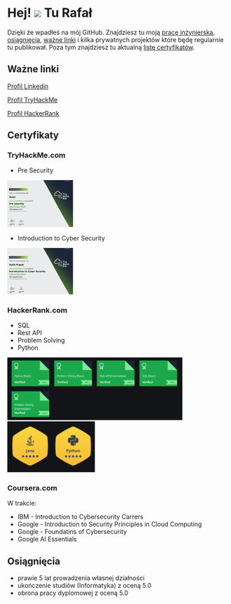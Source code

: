 Hej! ![](https://user-images.githubusercontent.com/18350557/176309783-0785949b-9127-417c-8b55-ab5a4333674e.gif) Tu Rafał
======
Dzięki że wpadłeś na mój GitHub. Znajdziesz tu moją [pracę inżynierską](https://github.com/DogNoise/Universal-Speech-to-Text), [osiągnięcia](https://github.com/DogNoise#osi%C4%85gni%C4%99cia), [ważne linki](https://github.com/DogNoise#wa%C5%BCne-linki) i kilka prywatnych projektów które będę regularnie tu publikował. Poza tym znajdziesz tu aktualną [listę certyfikatów](https://github.com/DogNoise#certyfikaty). 

## Ważne linki
[Profil Linkedin](https://www.linkedin.com/in/nojsudoggo/)

[Profil TryHackMe](https://tryhackme.com/p/NoRaf)

[Profil HackerRank](https://www.hackerrank.com/profile/piatekrafa)


## Certyfikaty

### TryHackMe.com
- Pre Security
<img src="https://github.com/DogNoise/DogNoise/blob/main/images/THM-SZ46Q5JIAS.png" alt="alt" style="width:150px;"/>

- Introduction to Cyber Security

<img src="https://github.com/DogNoise/DogNoise/blob/main/images/THM-JGH0NY7EMX.png" alt="alt" style="width:150px;"/>

### HackerRank.com
- SQL
- Rest API
- Problem Solving
- Python
<img src="https://github.com/DogNoise/DogNoise/blob/main/images/hr_certifications.png" alt="alt" style="width:400px;"/>
<img src="https://github.com/DogNoise/DogNoise/blob/main/images/hr_badges.png" alt="alt" style="width:200px;"/>

### Coursera.com 
W trakcie:
 - IBM - Introduction to Cybersecurity Carrers 
 - Google - Introduction to Security Principles in Cloud Computing
 - Google - Foundatins of Cybersecurity 
 - Google AI Essentials


## Osiągnięcia 
- prawie 5 lat prowadzenia własnej działności
- ukończenie studiów (Informatyka) z oceną 5.0
- obrona pracy dyplomowej z oceną 5.0





